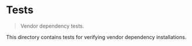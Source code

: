 # Tests

> Vendor dependency tests.

<!-- Section to include introductory text. Make sure to keep an empty line after the intro `section` element and another before the `/section` close. -->

<section class="intro">

This directory contains tests for verifying vendor dependency installations.

</section>

<!-- /.intro -->

<!-- Section for all links. Make sure to keep an empty line after the `section` element and another before the `/section` close. -->

<section class="links">

</section>

<!-- /.links -->
